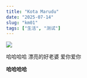 ```yaml
---
title: "Kota Marudu"
date: "2025-07-14"
slug: "km01"
tags: ["生活", "测试"]
---
```

![](https://prod-files-secure.s3.us-west-2.amazonaws.com/112d0858-5090-4d34-a606-b75eb8d65fd2/c7b45876-473c-4fb6-85d3-cb84a84bfc51/1000201235.jpg?X-Amz-Algorithm=AWS4-HMAC-SHA256&X-Amz-Content-Sha256=UNSIGNED-PAYLOAD&X-Amz-Credential=ASIAZI2LB466RMWNIMFT%2F20250724%2Fus-west-2%2Fs3%2Faws4_request&X-Amz-Date=20250724T145935Z&X-Amz-Expires=3600&X-Amz-Security-Token=IQoJb3JpZ2luX2VjEAQaCXVzLXdlc3QtMiJGMEQCICLjUC4OecHojCl6HlPaImsg88k%2BmgHgT47YRiz%2BMFwtAiAw0zqCfxFZOMI8f1HVpthwPrF7UCg6dlBOALRBxjC0cSr%2FAwgtEAAaDDYzNzQyMzE4MzgwNSIMoU1UGQqM%2BSKDS%2BB6KtwDLczaLc70omsBwQ9FiQ55kwlpntc8zVKs4ZLxnVWtbH8m8Lr2UIGScjeISWSH7EjNLM36qX1uyJrSzaaXSomvU1ayJyyXoN7%2BnbRO0Y8xbAGFyAdwbLb%2FhYwhwEc3M5G9z0d%2Bp1FUZEAgwa9MO7%2BIBV8URCla1WkqRkgIItCN9yjMTcfOSH798EOWVgI3Wl7BPGCwNRz%2Fu%2FwECsOWeoZEZJOxHmi8BcOWwWL1yeGhZxqteylw9UHv9M8K7UqBgESjCZYfGtaYvCfI01YR30HiAMzlaIg%2FFD0TqKOeBEKqNAVN%2FS3gTZ8EelJ3Xl9cb4MOmP2O10idjBX0%2BEI8I3aTZpb3l1V%2F6hCNfdBzv3Cq%2BtGOrjDPXrfpXSFL0ZN0SStmP28HU0Q04R0uZHM%2BUGXcbFbuMhLHtyA2%2F%2BEEr1fFqtAHLVq4B4EV5zPz0QitdYafMuvg9xr1sJ%2B%2BCR%2BsScRc8PrzF7sSbISbL%2F8h722FeRI8hhEjEAXcrWbgYYmf00u48rjrnqGOIaMdNjmgy5OIPI5Szg38PNm2T%2FmCwqyEoddMX%2F5F7jvOcTKSmqEWBlwVHQrVDCRjLqN9aHGNwFLsMRAcfV43bzcxr9PAbi61ocmAEo8oMqKEBj8ZcSgw6L%2BIxAY6pgFHBRxYyDUblKDUUKD5Gj%2B64xu%2B5uxNVA1iJqkBpvWRQzXoonvUc87bp7mkIV3weGxdd9%2BHDUvdoRlnjGEmWgkturghiGKXAZ%2F2ZuRF2ssPWr7EUVms7pDnBbFFNmRlwCADImhB8zGwLj6E46FjoZOsvO%2FwmKDL4wCt0iOy3KlcLvBoxoCUfLeAfj%2BwukrfMSWnnDO7Dm3HiQV7hqTZpB5qVTK8sMgO&X-Amz-Signature=cf4b8a6b8e69533ef7b46d69b5d16487e48a64c487ce9374267f350d97507e00&X-Amz-SignedHeaders=host&x-amz-checksum-mode=ENABLED&x-id=GetObject)


哈哈哈哈  漂亮的好老婆  爱你爱你


**哈哈哈哈**

